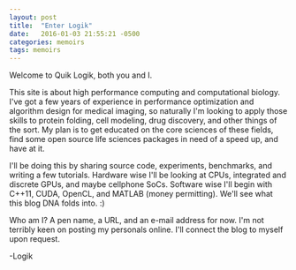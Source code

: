 ```yaml
---
layout: post
title:  "Enter Logik"
date:   2016-01-03 21:55:21 -0500
categories: memoirs
tags: memoirs
---
```


Welcome to Quik Logik, both you and I.

This site is about high performance computing and computational biology. I've got a few years of experience in performance optimization and algorithm design for medical imaging, so naturally I'm looking to apply those skills to protein folding, cell modeling, drug discovery, and other things of the sort.  My plan is to get educated on the core sciences of these fields, find some open source life sciences packages in need of a speed up, and have at it. 

I'll be doing this by sharing source code, experiments, benchmarks, and writing a few tutorials.  Hardware wise I'll be looking at CPUs, integrated and discrete GPUs, and maybe cellphone SoCs. Software wise I'll begin with C++11, CUDA, OpenCL, and MATLAB (money permitting). We'll see what this blog DNA folds into. :)

Who am I? A pen name, a URL, and an e-mail address for now. I'm not terribly keen on posting my personals online. I'll connect the blog to myself upon request.

-Logik
